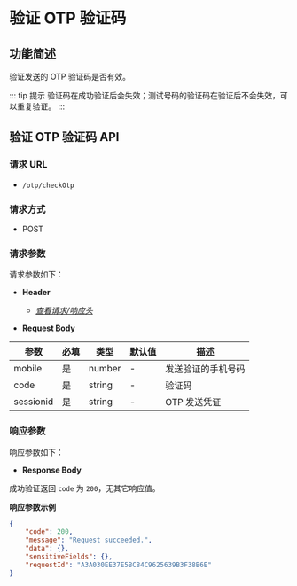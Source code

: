 # 验证 OTP 验证码

## 功能简述

验证发送的 OTP 验证码是否有效。

::: tip 提示
验证码在成功验证后会失效；测试号码的验证码在验证后不会失效，可以重复验证。
:::

## 验证 OTP 验证码 API

### 请求 URL

- `/otp/checkOtp`

### 请求方式

- POST

### 请求参数

请求参数如下：

- **Header**

  - [_查看请求/响应头_](/zh/payoutApi/apiRule/header)

- **Request Body**

| **参数**  | **必填** | **类型** | **默认值** | **描述**           |
| --------- | -------- | -------- | ---------- | ------------------ |
| mobile    | 是       | number   | -          | 发送验证的手机号码 |
| code      | 是       | string   | -          | 验证码             |
| sessionid | 是       | string   | -          | OTP 发送凭证       |

### 响应参数

响应参数如下：

- **Response Body**

成功验证返回 `code` 为 `200`，无其它响应值。

**响应参数示例**

```json
{
    "code": 200,
    "message": "Request succeeded.",
    "data": {},
    "sensitiveFields": {},
    "requestId": "A3A030EE37E5BC84C9625639B3F38B6E"
}
```